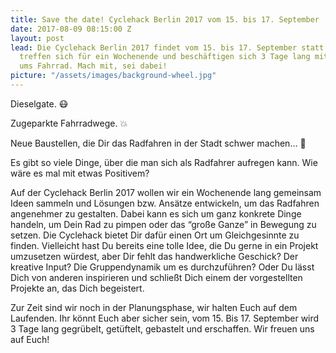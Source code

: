 ```yaml
---
title: Save the date! Cyclehack Berlin 2017 vom 15. bis 17. September
date: 2017-08-09 08:15:00 Z
layout: post
lead: Die Cyclehack Berlin 2017 findet vom 15. bis 17. September statt. Fahrradbegeisterte
  treffen sich für ein Wochenende und beschäftigen sich 3 Tage lang mit allem rund
  ums Fahrrad. Mach mit, sei dabei!
picture: "/assets/images/background-wheel.jpg"
---
```


Dieselgate. 😷

Zugeparkte Fahrradwege. 💥

Neue Baustellen, die Dir das Radfahren in der Stadt schwer machen… 🚧

Es gibt so viele Dinge, über die man sich als Radfahrer aufregen kann. Wie wäre es mal mit etwas Positivem?

Auf der Cyclehack Berlin 2017 wollen wir ein Wochenende lang gemeinsam Ideen sammeln und Lösungen bzw. Ansätze entwickeln, um das Radfahren angenehmer zu gestalten. Dabei kann es sich um ganz konkrete Dinge handeln, um Dein Rad zu pimpen oder das “große Ganze” in Bewegung zu setzen. Die Cyclehack bietet Dir dafür einen Ort um Gleichgesinnte zu finden. Vielleicht hast Du bereits eine tolle Idee, die Du gerne in ein Projekt umzusetzen würdest, aber Dir fehlt das handwerkliche Geschick? Der kreative Input? Die Gruppendynamik um es durchzuführen?
Oder Du lässt Dich von anderen inspirieren und schließt Dich einem der vorgestellten Projekte an, das Dich begeistert.

Zur Zeit sind wir noch in der Planungsphase, wir halten Euch auf dem Laufenden.
Ihr könnt Euch aber sicher sein, vom 15. Bis 17. September wird 3 Tage lang gegrübelt, getüftelt, gebastelt und erschaffen. Wir freuen uns auf Euch!
